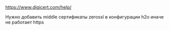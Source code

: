 https://www.digicert.com/help/

Нужно добавить middle сертификаты zerossl в конфигурации h2o иначе не работает https